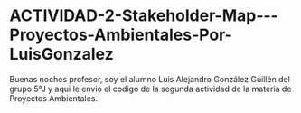 # ACTIVIDAD-2-Stakeholder-Map---Proyectos-Ambientales-Por-LuisGonzalez
Buenas noches profesor, soy el alumno Luis Alejandro González Guillén del grupo 5°J y aqui le envio el codigo de la segunda actividad de la materia de Proyectos Ambientales.
